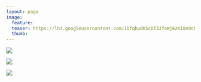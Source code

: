 ```yaml
---
layout: page
image:
  feature:
  teaser: https://lh3.googleusercontent.com/1Qfqhu8K5cDT3JfeWj6zKI8m9chfw_40en1dQ8-8i3c=w245
  thumb:
---
```


[![](https://lh3.googleusercontent.com/m4jWHjiLB4MyqDfbTmR9DUD6GtXH6N1xAIUUtl0NEBs=w800)](https://lh3.googleusercontent.com/m4jWHjiLB4MyqDfbTmR9DUD6GtXH6N1xAIUUtl0NEBs=s0)

[![](https://lh3.googleusercontent.com/ME4H7RDg8fwz9KtpDymZlyOiT41Gk14JfJSpRRcjsdc=w800)](https://lh3.googleusercontent.com/ME4H7RDg8fwz9KtpDymZlyOiT41Gk14JfJSpRRcjsdc=s0)

[![](https://lh3.googleusercontent.com/n4AIj4pRKoe7YiRWAKgzIoMcXfthTrZy20KyotZRd_s=w800)](https://lh3.googleusercontent.com/n4AIj4pRKoe7YiRWAKgzIoMcXfthTrZy20KyotZRd_s=s0)
